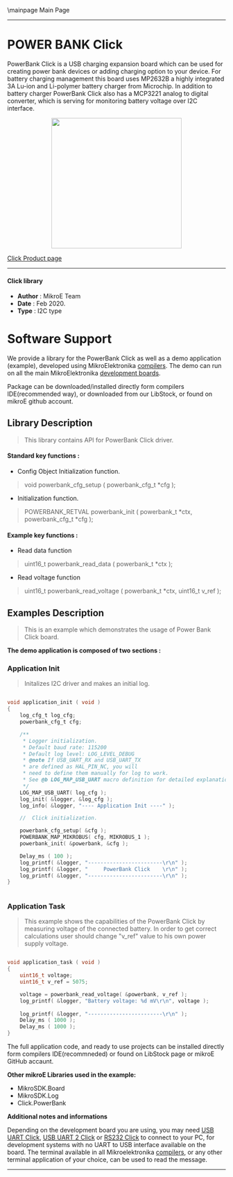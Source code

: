 \mainpage Main Page
 
---
# POWER BANK Click

PowerBank Click is a USB charging expansion board which can be used for creating power bank devices or adding charging option to your device. For battery charging management this board uses MP2632B a highly integrated 3A Lu-ion and Li-polymer battery charger from Microchip. In addition to battery charger PowerBank Click also has a MCP3221 analog to digital converter, which is serving for monitoring battery voltage over I2C interface.

<p align="center">
  <img src="https://download.mikroe.com/images/click_for_ide/powerbank_click.png" height=300px>
</p>

[Click Product page](https://www.mikroe.com/power-bank-click)

---


#### Click library 

- **Author**        : MikroE Team
- **Date**          : Feb 2020.
- **Type**          : I2C type


# Software Support

We provide a library for the PowerBank Click 
as well as a demo application (example), developed using MikroElektronika 
[compilers](https://shop.mikroe.com/compilers). 
The demo can run on all the main MikroElektronika [development boards](https://shop.mikroe.com/development-boards).

Package can be downloaded/installed directly form compilers IDE(recommended way), or downloaded from our LibStock, or found on mikroE github account. 

## Library Description

> This library contains API for PowerBank Click driver.

#### Standard key functions :

- Config Object Initialization function.
> void powerbank_cfg_setup ( powerbank_cfg_t *cfg ); 
 
- Initialization function.
> POWERBANK_RETVAL powerbank_init ( powerbank_t *ctx, powerbank_cfg_t *cfg );



#### Example key functions :

- Read data function
> uint16_t powerbank_read_data ( powerbank_t *ctx );
 
- Read voltage function
> uint16_t powerbank_read_voltage ( powerbank_t *ctx, uint16_t v_ref );


## Examples Description

> 
> This is an example which demonstrates the usage of Power Bank Click board.
> 

**The demo application is composed of two sections :**

### Application Init 

> Initalizes I2C driver and makes an initial log.

```c

void application_init ( void )
{
    log_cfg_t log_cfg;
    powerbank_cfg_t cfg;

    /** 
     * Logger initialization.
     * Default baud rate: 115200
     * Default log level: LOG_LEVEL_DEBUG
     * @note If USB_UART_RX and USB_UART_TX 
     * are defined as HAL_PIN_NC, you will 
     * need to define them manually for log to work. 
     * See @b LOG_MAP_USB_UART macro definition for detailed explanation.
     */
    LOG_MAP_USB_UART( log_cfg );
    log_init( &logger, &log_cfg );
    log_info( &logger, "---- Application Init ----" );

    //  Click initialization.

    powerbank_cfg_setup( &cfg );
    POWERBANK_MAP_MIKROBUS( cfg, MIKROBUS_1 );
    powerbank_init( &powerbank, &cfg );

    Delay_ms ( 100 );
    log_printf( &logger, "------------------------\r\n" );
    log_printf( &logger, "     PowerBank Click    \r\n" );
    log_printf( &logger, "------------------------\r\n" );
}
  
```

### Application Task

> This example shows the capabilities of the PowerBank Click by measuring voltage of the connected battery. In order to get correct calculations user should change "v_ref" value to his own power supply voltage.

```c

void application_task ( void )
{
    uint16_t voltage;
    uint16_t v_ref = 5075;

    voltage = powerbank_read_voltage( &powerbank, v_ref );
    log_printf( &logger, "Battery voltage: %d mV\r\n", voltage );
    
    log_printf( &logger, "------------------------\r\n" );
    Delay_ms ( 1000 );
    Delay_ms ( 1000 );
}  

```

The full application code, and ready to use projects can be  installed directly form compilers IDE(recommneded) or found on LibStock page or mikroE GitHub accaunt.

**Other mikroE Libraries used in the example:** 

- MikroSDK.Board
- MikroSDK.Log
- Click.PowerBank

**Additional notes and informations**

Depending on the development board you are using, you may need 
[USB UART Click](https://shop.mikroe.com/usb-uart-click), 
[USB UART 2 Click](https://shop.mikroe.com/usb-uart-2-click) or 
[RS232 Click](https://shop.mikroe.com/rs232-click) to connect to your PC, for 
development systems with no UART to USB interface available on the board. The 
terminal available in all Mikroelektronika 
[compilers](https://shop.mikroe.com/compilers), or any other terminal application 
of your choice, can be used to read the message.



---
